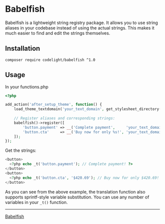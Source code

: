 # Babelfish
Babelfish is a lightweight string registry package. 
It allows you to use string aliases in your codebase instead of using the actual strings.
This makes it much easier to find and edit the strings themselves.

## Installation
```composer require codelight/babelfish ^1.0```

## Usage
In your functions.php
```php
<?php

add_action('after_setup_theme', function() {
    load_theme_textdomain('your_text_domain', get_stylesheet_directory());
    
    // Register aliases and corresponding strings:
    babelfish()->register([
        'button.payment' => __('Complete payment',     'your_text_domain'),
        'button.cta'     => __('Buy now for only %s!', 'your_text_domain'),
    ]);
});
```

Get the strings:
```php
<button>
  <?php echo _t('button.payment'); // Complete payment! ?>
</button>
<button>
  <?php echo _t('button.cta', '$420.69'); // Buy now for only $420.69!  ?>
</button>
```
As you can see from the above example, the translation function also supports sprintf-style variable substitution.
You can use any number of variables in your `_t()` function.

---
[Babelfish](https://www.goodreads.com/quotes/1187961-the-babel-fish-is-small-yellow-and-leech-like-and-probably)

